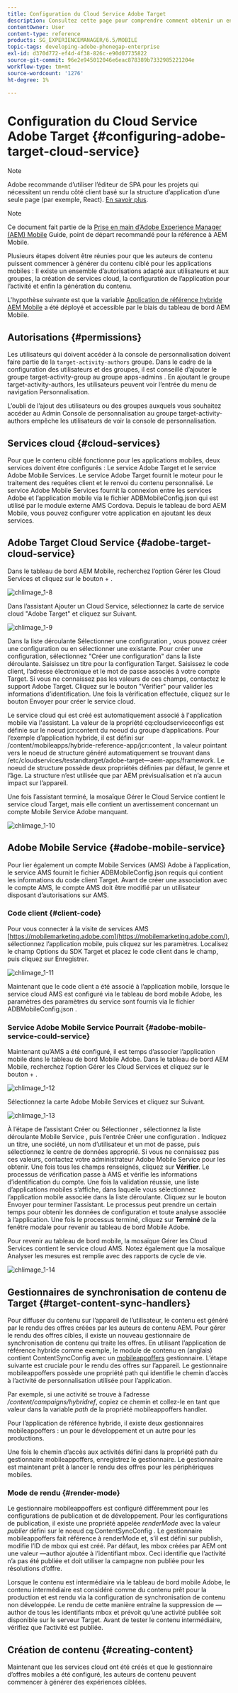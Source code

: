 ```yaml
---
title: Configuration du Cloud Service Adobe Target
description: Consultez cette page pour comprendre comment obtenir un ensemble correct d’autorisations pour les utilisateurs et les groupes, créer des services cloud, configurer l’application pour l’activité et enfin générer le contenu.
contentOwner: User
content-type: reference
products: SG_EXPERIENCEMANAGER/6.5/MOBILE
topic-tags: developing-adobe-phonegap-enterprise
exl-id: d370d772-ef4d-4f38-826c-e90d07735822
source-git-commit: 96e2e945012046e6eac878389b7332985221204e
workflow-type: tm+mt
source-wordcount: '1276'
ht-degree: 1%

---
```


# Configuration du Cloud Service Adobe Target {#configuring-adobe-target-cloud-service}

>[!NOTE]
>
>Adobe recommande d’utiliser l’éditeur de SPA pour les projets qui nécessitent un rendu côté client basé sur la structure d’application d’une seule page (par exemple, React). [En savoir plus](/help/sites-developing/spa-overview.md).

>[!NOTE]
>
>Ce document fait partie de la [Prise en main d’Adobe Experience Manager (AEM) Mobile](/help/mobile/getting-started-aem-mobile.md) Guide, point de départ recommandé pour la référence à AEM Mobile.

Plusieurs étapes doivent être réunies pour que les auteurs de contenu puissent commencer à générer du contenu ciblé pour les applications mobiles : Il existe un ensemble d’autorisations adapté aux utilisateurs et aux groupes, la création de services cloud, la configuration de l’application pour l’activité et enfin la génération du contenu.

L&#39;hypothèse suivante est que la variable [Application de référence hybride AEM Mobile](https://github.com/Adobe-Marketing-Cloud-Apps/aem-mobile-hybrid-reference) a été déployé et accessible par le biais du tableau de bord AEM Mobile.

## Autorisations {#permissions}

Les utilisateurs qui doivent accéder à la console de personnalisation doivent faire partie de la `target-activity-authors` groupe. Dans le cadre de la configuration des utilisateurs et des groupes, il est conseillé d’ajouter le groupe target-activity-group au groupe apps-admins . En ajoutant le groupe target-activity-authors, les utilisateurs peuvent voir l’entrée du menu de navigation Personnalisation.

L’oubli de l’ajout des utilisateurs ou des groupes auxquels vous souhaitez accéder au Admin Console de personnalisation au groupe target-activity-authors empêche les utilisateurs de voir la console de personnalisation.

## Services cloud {#cloud-services}

Pour que le contenu ciblé fonctionne pour les applications mobiles, deux services doivent être configurés : Le service Adobe Target et le service Adobe Mobile Services. Le service Adobe Target fournit le moteur pour le traitement des requêtes client et le renvoi du contenu personnalisé. Le service Adobe Mobile Services fournit la connexion entre les services Adobe et l’application mobile via le fichier ADBMobileConfig.json qui est utilisé par le module externe AMS Cordova. Depuis le tableau de bord AEM Mobile, vous pouvez configurer votre application en ajoutant les deux services.

## Adobe Target Cloud Service {#adobe-target-cloud-service}

Dans le tableau de bord AEM Mobile, recherchez l’option Gérer les Cloud Services et cliquez sur le bouton + .

![chlimage_1-8](assets/chlimage_1-8.png)

Dans l’assistant Ajouter un Cloud Service, sélectionnez la carte de service cloud &quot;Adobe Target&quot; et cliquez sur Suivant.

![chlimage_1-9](assets/chlimage_1-9.png)

Dans la liste déroulante Sélectionner une configuration , vous pouvez créer une configuration ou en sélectionner une existante. Pour créer une configuration, sélectionnez &quot;Créer une configuration&quot; dans la liste déroulante. Saisissez un titre pour la configuration Target. Saisissez le code client, l’adresse électronique et le mot de passe associés à votre compte Target. Si vous ne connaissez pas les valeurs de ces champs, contactez le support Adobe Target. Cliquez sur le bouton &quot;Vérifier&quot; pour valider les informations d’identification. Une fois la vérification effectuée, cliquez sur le bouton Envoyer pour créer le service cloud.

Le service cloud qui est créé est automatiquement associé à l&#39;application mobile via l&#39;assistant. La valeur de la propriété cq:cloudserviceconfigs est définie sur le noeud jcr:content du noeud du groupe d’applications. Pour l’exemple d’application hybride, il est défini sur /content/mobileapps/hybride-reference-app/jcr:content , la valeur pointant vers le noeud de structure généré automatiquement se trouvant dans /etc/cloudservices/testandtarget/adobe-target—aem-apps/framework. Le noeud de structure possède deux propriétés définies par défaut, le genre et l’âge. La structure n’est utilisée que par AEM prévisualisation et n’a aucun impact sur l’appareil.

Une fois l’assistant terminé, la mosaïque Gérer le Cloud Service contient le service cloud Target, mais elle contient un avertissement concernant un compte Mobile Service Adobe manquant.

![chlimage_1-10](assets/chlimage_1-10.png)

## Adobe Mobile Service {#adobe-mobile-service}

Pour lier également un compte Mobile Services (AMS) Adobe à l’application, le service AMS fournit le fichier ADBMobileConfig.json requis qui contient les informations du code client Target. Avant de créer une association avec le compte AMS, le compte AMS doit être modifié par un utilisateur disposant d’autorisations sur AMS.

### Code client {#client-code}

Pour vous connecter à la visite de services AMS [https://mobilemarketing.adobe.com](https://mobilemarketing.adobe.com/), sélectionnez l’application mobile, puis cliquez sur les paramètres. Localisez le champ Options du SDK Target et placez le code client dans le champ, puis cliquez sur Enregistrer.

![chlimage_1-11](assets/chlimage_1-11.png)

Maintenant que le code client a été associé à l’application mobile, lorsque le service cloud AMS est configuré via le tableau de bord mobile Adobe, les paramètres des paramètres du service sont fournis via le fichier ADBMobileConfig.json .

### Service Adobe Mobile Service Pourrait {#adobe-mobile-service-could-service}

Maintenant qu’AMS a été configuré, il est temps d’associer l’application mobile dans le tableau de bord Mobile Adobe. Dans le tableau de bord AEM Mobile, recherchez l’option Gérer les Cloud Services et cliquez sur le bouton + .

![chlimage_1-12](assets/chlimage_1-12.png)

Sélectionnez la carte Adobe Mobile Services et cliquez sur Suivant.

![chlimage_1-13](assets/chlimage_1-13.png)

À l’étape de l’assistant Créer ou Sélectionner , sélectionnez la liste déroulante Mobile Service , puis l’entrée Créer une configuration . Indiquez un titre, une société, un nom d’utilisateur et un mot de passe, puis sélectionnez le centre de données approprié. Si vous ne connaissez pas ces valeurs, contactez votre administrateur Adobe Mobile Service pour les obtenir. Une fois tous les champs renseignés, cliquez sur **Vérifier**. Le processus de vérification passe à AMS et vérifie les informations d’identification du compte. Une fois la validation réussie, une liste d’applications mobiles s’affiche, dans laquelle vous sélectionnez l’application mobile associée dans la liste déroulante. Cliquez sur le bouton Envoyer pour terminer l’assistant. Le processus peut prendre un certain temps pour obtenir les données de configuration et toute analyse associée à l’application. Une fois le processus terminé, cliquez sur **Terminé** de la fenêtre modale pour revenir au tableau de bord Mobile Adobe.

Pour revenir au tableau de bord mobile, la mosaïque Gérer les Cloud Services contient le service cloud AMS. Notez également que la mosaïque Analyser les mesures est remplie avec des rapports de cycle de vie.

![chlimage_1-14](assets/chlimage_1-14.png)

## Gestionnaires de synchronisation de contenu de Target {#target-content-sync-handlers}

Pour diffuser du contenu sur l’appareil de l’utilisateur, le contenu est généré par le rendu des offres créées par les auteurs de contenu AEM. Pour gérer le rendu des offres cibles, il existe un nouveau gestionnaire de synchronisation de contenu qui traite les offres. En utilisant l’application de référence hybride comme exemple, le module de contenu en (anglais) contient ContentSyncConfig avec un [mobileappoffers](https://github.com/Adobe-Marketing-Cloud-Apps/aem-mobile-hybrid-reference/blob/master/aem-package/content-author/src/main/content/jcr_root/content/mobileapps/hybrid-reference-app/en/_jcr_content/pge-app/app-config-dev/targetOffers/.content.xml) gestionnaire. L’étape suivante est cruciale pour le rendu des offres sur l’appareil. Le gestionnaire mobileappoffers possède une propriété path qui identifie le chemin d’accès à l’activité de personnalisation utilisée pour l’application.

Par exemple, si une activité se trouve à l’adresse */content/campaigns/hybridref*, copiez ce chemin et collez-le en tant que valeur dans la variable *path* de la propriété mobileappoffers handler.

Pour l’application de référence hybride, il existe deux gestionnaires mobileappoffers : un pour le développement et un autre pour les productions.

Une fois le chemin d’accès aux activités défini dans la propriété path du gestionnaire mobileappoffers, enregistrez le gestionnaire. Le gestionnaire est maintenant prêt à lancer le rendu des offres pour les périphériques mobiles.

### Mode de rendu {#render-mode}

Le gestionnaire mobileappoffers est configuré différemment pour les configurations de publication et de développement. Pour les configurations de publication, il existe une propriété appelée *renderMode* avec la valeur *publier* défini sur le noeud cq:ContentSyncConfig . Le gestionnaire mobileappoffers fait référence à renderMode et, s’il est défini sur publish, modifie l’ID de mbox qui est créé. Par défaut, les mbox créées par AEM ont une valeur —author ajoutée à l’identifiant mbox. Ceci identifie que l’activité n’a pas été publiée et doit utiliser la campagne non publiée pour les résolutions d’offre.

Lorsque le contenu est intermédiaire via le tableau de bord mobile Adobe, le contenu intermédiaire est considéré comme du contenu prêt pour la production et est rendu via la configuration de synchronisation de contenu non développée. Le rendu de cette manière entraîne la suppression de —author de tous les identifiants mbox et prévoit qu’une activité publiée soit disponible sur le serveur Target. Avant de tester le contenu intermédiaire, vérifiez que l’activité est publiée.

## Création de contenu {#creating-content}

Maintenant que les services cloud ont été créés et que le gestionnaire d’offres mobiles a été configuré, les auteurs de contenu peuvent commencer à générer des expériences ciblées.
